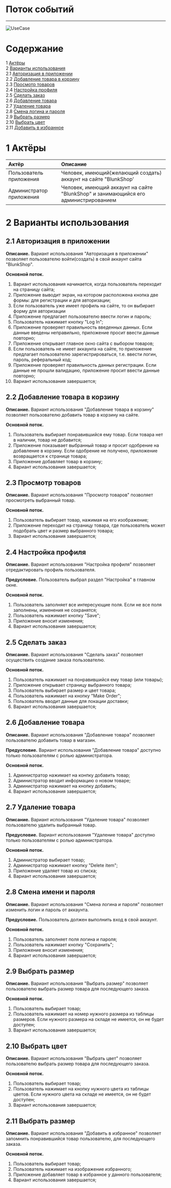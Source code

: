 # Поток событий
---

![UseCase](../images/UseCaseDiagram.png)

# Содержание
1 [Актёры](#1) <br>
2 [Варианты использования](#2) <br>
2.1 [Авторизация в приложении](#2.1) <br>
2.2 [Добавление товара в корзину](#2.2) <br>
2.3 [Просмотр товаров](#2.3) <br>
2.4 [Настройка профиля](#2.4) <br>
2.5 [Сделать заказ](#2.5) <br>
2.6 [Добавление товара](#2.6) <br>
2.7 [Удаление товара](#2.7) <br>
2.8 [Смена логина и пароля](#2.8) <br>
2.9 [Выбрать размер](#2.9) <br>
2.10 [Выбрать цвет](#2.10) <br>
2.11 [Добавить в избранное](#2.11) <br>
<a name="1"/>

# 1 Актёры

| Актёр | Описание |
|:--|:--|
| Пользователь приложения | Человек, имеющий(желающий создать) аккаунт на сайте "BlunkShop' |
| Администратор приложения |  Человек, имеющий аккаунт на сайте "BlunkShop" и занимающийся его администрированием |

<a name="2"/>

# 2 Варианты использования

<a name="2.1"/>

## 2.1 Авторизация в приложении

**Описание.** Вариант использования "Авторизация в приложении" позволяет пользователю войти(создать) в свой аккаунт сайта "BlunkShop".  

**Основной поток.**
1. Вариант использования начинается, когда пользователь переходит на страницу сайта;
2. Приложение выводит экран, на котором расположена кнопка две формы: для регистрации и для авторизации;
3. Если пользователь уже имеет профиль на сайте, то он выбирает форму для авторизации
4. Приложение предлагает пользователю ввести логин и пароль;
5. Пользователь нажимает кнопку "Log In";
6. Приложение проверяет правильность введенных данных. Если данные введены неправильно, приложение просит ввести данные повторно;
7. Приложение открывает главное окно сайта с выбором товаров;
8. Если пользователь не имеет аккаунта на сайте, то приложение предлагает пользователю зарегистрироваться, т.е. ввести логин, пароль, реферальный код;
9. Приложение проверяет правильность данных регистрации. Если данные не прошли валидацию, приложение просит ввести данные повторно;
10. Вариант использования завершается;

<a name="2.2"/>

## 2.2 Добавление товара в корзину

**Описание.** Вариант использования "Добавление товара в корзину" позволяет пользователю добавить товар в корзину на сайте.  

**Основной поток.**
1. Пользователь выбирает понравившийся ему товар. Если товара нет в наличии, товар не добавится;
2. Приложение показывает выбранный товар и просит одобрение на добавление в корзину. Если одобрение не получено, приложение возвращается к странице товара;
3. Приложение добавляет товар в корзину;
4. Вариант использования завершается;


<a name="2.3"/>

## 2.3 Просмотр товаров

**Описание.** Вариант использования "Просмотр товаров" позволяет просмотреть выбранный товар.  

**Основной поток.**
1. Пользователь выбирает товар, нажимая на его изображение;
2. Приложение переходит на страницу товара, где пользователь может подобрать цвет и размер выбранного товара;
3. Вариант использования завершается;

<a name="2.4"/>

## 2.4 Настройка профиля

**Описание.** Вариант использования "Настройка профиля" позволяет отредактировать профиль пользователя.  

**Предусловие.** Пользователь выбрал раздел "Настройка" в главном окне.

**Основной поток.**
1. Пользователь заполняет все интересующие поля. Если не все поля заполнены, изменения не сохранятся;
2. Пользователь нажимает кнопку "Save";
3. Приложение вносит изменения;
4. Вариант использования завершается;

<a name="2.5"/>

## 2.5 Сделать заказ

**Описание.** Вариант использования "Сделать заказ" позволяет осуществить создание заказа пользователю.

**Основной поток.**
1. Пользователь нажимает на понравившийся ему товар (или товары);
2. Приложение открывает страницу выбранного товара;
3. Пользователь выбирает размер и цвет товара;
4. Пользователь нажимает на кнопку "Make Order";
5. Пользователь вводит данные для локации доставки;
6. Вариант использования завершается;

<a name="2.6"/>

## 2.6 Добавление товара

**Описание.** Вариант использования "Добавление товара" позволяет пользователю добавить товар в магазин.

**Предусловие.** Вариант использования "Добавление товара" доступно только пользователям с ролью администратора.

**Основной поток.**
1. Администратор нажимает на конпку добавить товар;
2. Администратор вводит информацию о новом товаре;
3. Администратор нажимает на кнопку добавить;
4. Вариант использования завершается;

<a name="2.7"/>

## 2.7 Удаление товара

**Описание.** Вариант использования "Удаление товара" позволяет пользователю удалить выбранный товар.

**Предусловие.** Вариант использования "Удаление товара" доступно только пользователям с ролью администратора.

**Основной поток.**
1. Администратор выбирает товар;
2. Администратор нажимает кнопку "Delete item";
3. Приложение удаляет товар из списка;
4. Вариант использования завершается;

<a name="2.8"/>

## 2.8 Смена имени и пароля

**Описание.** Вариант использования "Смена логина и пароля" позволяет изменить логин и пароль от аккаунта.

**Предусловие.** Пользователь должен выполнить вход в свой аккаунт.

**Основной поток.**
1. Пользователь заполняет поля логина и пароля;
2. Пользователь нажимает кнопку "Сохранить";
3. Приложение вносит изменения;
4. Вариант использования завершается;
 
<a name="2.9"/>

## 2.9 Выбрать размер

**Описание.** Вариант использования "Выбрать размер" позволяет пользователю выбрать размер товара для последующего заказа.

**Основной поток.**
1. Пользователь выбирает товар;
2. Пользователь нажимает на номер нужного размера из таблицы размеров. Если нужного размера на складе не имеется, он не будет доступен;
3. Вариант использования завершается;

<a name="2.10"/>

## 2.10 Выбрать цвет

**Описание.** Вариант использования "Выбрать цвет" позволяет пользователю выбрать размер товара для последующего заказа.

**Основной поток.**
1. Пользователь выбирает товар;
2. Пользователь нажимает на кнопку нужного цвета из таблицы цветов. Если нужного цвета на складе не имеется, он не будет доступен;
3. Вариант использования завершается;

<a name="2.11"/>

## 2.11 Выбрать размер

**Описание.** Вариант использования "Добавить в избранное" позволяет запомнить понравившийся товар пользователю, для последующего заказа.

**Основной поток.**
1. Пользователь выбирает товар;
2. Пользователь нажимает на изображение избранного;
3. Приложение добавляет товар в избранное у данного пользователя;
4. Вариант использования завершается;



